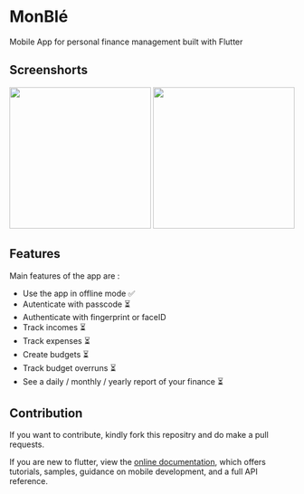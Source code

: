 # MonBlé

Mobile App for personal finance management built with Flutter

## Screenshorts

<p>
<img src="https://user-images.githubusercontent.com/6081388/198905977-b1bd2357-512d-47b6-b03a-8932648970b5.png" width="250"/>
<img src="https://user-images.githubusercontent.com/6081388/198906023-ca88d138-3466-431e-9dc9-c066277a520f.png" width="250"/>
</p>


## Features

Main features of the app are :

- Use the app in offline mode ✅
- Autenticate with passcode ⏳
- Authenticate with fingerprint or faceID
- Track incomes ⏳
- Track expenses ⏳
- Create budgets ⏳
- Track budget overruns ⏳
- See a daily / monthly / yearly report of your finance ⏳

## Contribution
If you want to contribute, kindly fork this repositry and do make a pull requests.

If you are new to flutter, view the [online documentation](https://docs.flutter.dev/), which offers tutorials,
samples, guidance on mobile development, and a full API reference.

